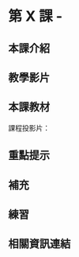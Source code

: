 # 第 X 課 - 

## <span class="section_abstract">本課介紹</span>



## <span class="section_video">教學影片</span>



## <span class="section_materials">本課教材</span>

課程投影片：

## <span class="section_highlights">重點提示</span>



## <span class="section_supplementary">補充</span>



## <span class="section_practice">練習</span>



## <span class="section_references">相關資訊連結</span>


